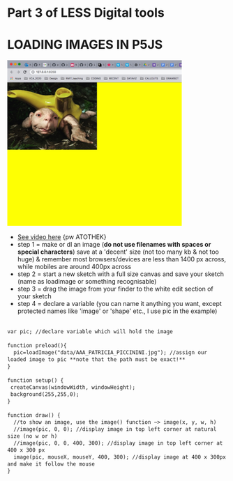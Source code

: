 # Part 3 of LESS Digital tools

# LOADING IMAGES IN P5JS 
<img src="https://github.com/karenanndonnachie/LESS/blob/main/previewImages/turtle_topLeft.JPG" width="400px"/><br/>
* [See video here](https://vimeo.com/602397543) {pw ATOTHEK}
* step 1 = make or dl an image (**do not use filenames with spaces or special characters**) save at a 'decent' size (not too many kb & not too huge) & remember most browsers/devices are less than 1400 px across, while mobiles are around 400px across
* step 2 = start a new sketch with a full size canvas and save your sketch (name as loadimage or something recognisable)
* step 3 = drag the image from your finder to the white edit section of your sketch
* step 4 = declare a variable (you can name it anything you want, except protected names like 'image' or 'shape' etc., I use pic in the example)

<pre>
<code>
var pic; //declare variable which will hold the image

function preload(){
  pic=loadImage("data/AAA_PATRICIA_PICCININI.jpg"); //assign our loaded image to pic **note that the path must be exact!**
}

function setup() {
 createCanvas(windowWidth, windowHeight);
 background(255,255,0);
}

function draw() {
  //to show an image, use the image() function ~> image(x, y, w, h)
  //image(pic, 0, 0); //display image in top left corner at natural size (no w or h)
  //image(pic, 0, 0, 400, 300); //display image in top left corner at 400 x 300 px
  image(pic, mouseX, mouseY, 400, 300); //display image at 400 x 300px and make it follow the mouse
}
</code>
</pre>


 
